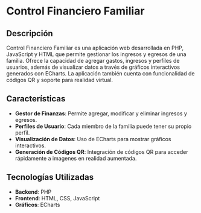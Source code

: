 # Control Financiero Familiar

## Descripción
Control Financiero Familiar es una aplicación web desarrollada en PHP, JavaScript y HTML que permite gestionar los ingresos y egresos de una familia. Ofrece la capacidad de agregar gastos, ingresos y perfiles de usuarios, además de visualizar datos a través de gráficos interactivos generados con ECharts. La aplicación también cuenta con funcionalidad de códigos QR y soporte para realidad virtual.

## Características
- **Gestor de Finanzas**: Permite agregar, modificar y eliminar ingresos y egresos.
- **Perfiles de Usuario**: Cada miembro de la familia puede tener su propio perfil.
- **Visualización de Datos**: Uso de ECharts para mostrar gráficos interactivos.
- **Generación de Códigos QR**: Integración de códigos QR para acceder rápidamente a imagenes en realidad aumentada.

## Tecnologías Utilizadas
- **Backend**: PHP
- **Frontend**: HTML, CSS, JavaScript
- **Gráficos**: ECharts


